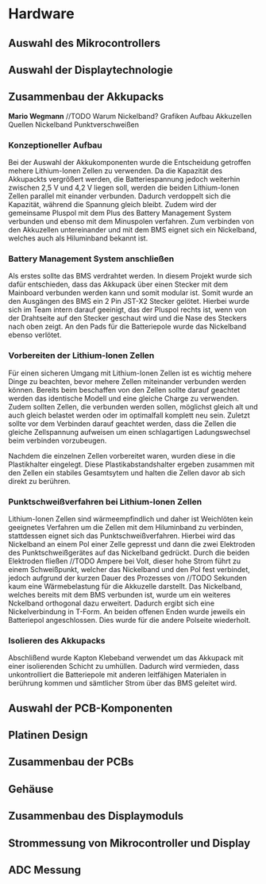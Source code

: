 # Hardware

## Auswahl des Mikrocontrollers

## Auswahl der Displaytechnologie

## Zusammenbau der Akkupacks
**Mario Wegmann**
//TODO
Warum Nickelband?
Grafiken Aufbau Akkuzellen
Quellen
Nickelband
Punktverschweißen

### Konzeptioneller Aufbau

Bei der Auswahl der Akkukomponenten wurde die Entscheidung getroffen mehere Lithium-Ionen Zellen zu verwenden. Da die Kapazität des Akkupackts vergrößert werden, die Batteriespannung jedoch weiterhin zwischen 2,5 V und 4,2 V liegen soll, werden die beiden Lithium-Ionen Zellen parallel mit einander verbunden. Dadurch verdoppelt sich die Kapazität, während die Spannung gleich bleibt. Zudem wird der gemeinsame Pluspol mit dem Plus des Battery Management System verbunden und ebenso mit dem Minuspolen verfahren. Zum verbinden von den Akkuzellen untereinander und mit dem BMS eignet sich ein Nickelband, welches auch als Hiluminband bekannt ist.

### Battery Management System anschließen
Als erstes sollte das BMS verdrahtet werden. In diesem Projekt wurde sich dafür entschieden, dass das Akkupack über einen Stecker mit dem Mainboard verbunden werden kann und somit modular ist. Somit wurde an den Ausgängen des BMS ein 2 Pin JST-X2 Stecker gelötet. Hierbei wurde sich im Team intern darauf geeinigt, das der Pluspol rechts ist, wenn von der Drahtseite auf den Stecker geschaut wird und die Nase des Steckers nach oben zeigt. An den Pads für die Batteriepole wurde das Nickelband ebenso verlötet. 

### Vorbereiten der Lithium-Ionen Zellen
Für einen sicheren Umgang mit Lithium-Ionen Zellen ist es wichtig mehere Dinge zu beachten, bevor mehere Zellen miteinander verbunden werden können. 
Bereits beim beschaffen von den Zellen sollte darauf geachtet werden das identische Modell und eine gleiche Charge zu verwenden. 
Zudem sollten Zellen, die verbunden werden sollen, möglichst gleich alt und auch gleich belastet werden oder im optimalfall komplett neu sein. 
Zuletzt sollte vor dem Verbinden darauf geachtet werden, dass die Zellen die gleiche Zellspannung aufweisen um einen schlagartigen Ladungswechsel beim verbinden vorzubeugen.

Nachdem die einzelnen Zellen vorbereitet waren, wurden diese in die Plastikhalter eingelegt. Diese Plastikabstandshalter ergeben zusammen mit den Zellen ein stabiles Gesamtsytem und halten die Zellen davor ab sich direkt zu berühren.  

### Punktschweißverfahren bei Lithium-Ionen Zellen
Lithium-Ionen Zellen sind wärmeempfindlich und daher ist Weichlöten kein geeignetes Verfahren um die Zellen mit dem Hiluminband zu verbinden, stattdessen eignet sich das Punktschweißverfahren. Hierbei wird das Nickelband an einem Pol einer Zelle gepresst und dann die zwei Elektroden des Punktschweißgerätes auf das Nickelband gedrückt. Durch die beiden Elektroden fließen //TODO Ampere bei Volt, dieser hohe Strom führt zu einem Schweißpunkt, welcher das Nickelband und den Pol fest verbindet, jedoch aufgrund der kurzen Dauer des Prozesses von //TODO Sekunden kaum eine Wärmebelastung für die Akkuzelle darstellt. Das Nickelband, welches bereits mit dem BMS verbunden ist, wurde um ein weiteres Nckelband orthogonal dazu erweitert. Dadurch ergibt sich eine Nickelverbindung in T-Form. An beiden offenen Enden wurde jeweils ein Batteriepol angeschlossen. Dies wurde für die andere Polseite wiederholt. 

### Isolieren des Akkupacks
Abschlißend wurde Kapton Klebeband verwendet um das Akkupack mit einer isolierenden Schicht zu umhüllen. Dadurch wird vermieden, dass unkontrolliert die Batteriepole mit anderen leitfähigen Materialen in berührung kommen und sämtlicher Strom über das BMS geleitet wird. 

## Auswahl der PCB-Komponenten

## Platinen Design

## Zusammenbau der PCBs

## Gehäuse

## Zusammenbau des Displaymoduls

## Strommessung von Mikrocontroller und Display

## ADC Messung
